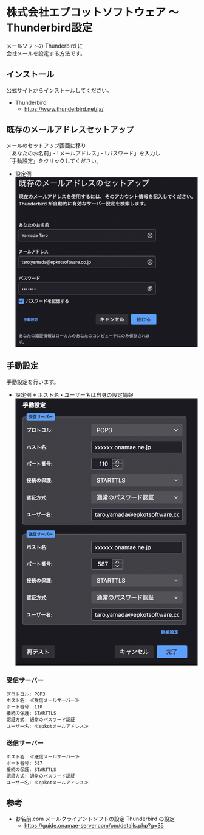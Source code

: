 # 株式会社エプコットソフトウェア ～ Thunderbird設定

メールソフトの Thunderbird に  
会社メールを設定する方法です。

## インストール

公式サイトからインストールしてください。

- Thunderbird
  - <https://www.thunderbird.net/ja/>

## 既存のメールアドレスセットアップ

メールのセットアップ画面に移り  
「あなたのお名前」・「メールアドレス」・「パスワード」を入力し  
「手動設定」をクリックしてください。

- 設定例  
  ![設定例](./images/setting01.png)  

## 手動設定

手動設定を行います。  

- 設定例  ※ ホスト名・ユーザー名は自身の設定情報  
  ![手動設定例](./images/setting02.png)  

### 受信サーバー

```txt
プロトコル: POP3
ホスト名: ≪受信メールサーバー≫
ポート番号: 110
接続の保護: STARTTLS
認証方式: 通常のパスワード認証
ユーザー名: ≪epkotメールアドレス≫
```

### 送信サーバー

```txt
ホスト名: ≪送信メールサーバー≫
ポート番号: 587
接続の保護: STARTTLS
認証方式: 通常のパスワード認証
ユーザー名: ≪epkotメールアドレス≫
```

## 参考

- お名前.com メールクライアントソフトの設定  Thunderbird の設定
  - <https://guide.onamae-server.com/om/details.php?g=35>
